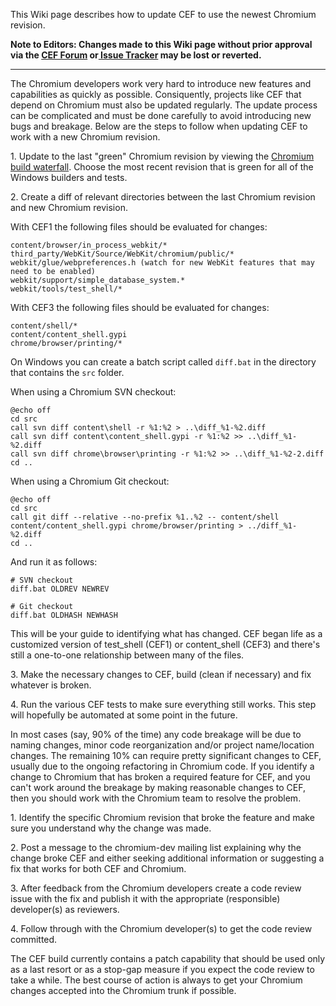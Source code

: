 This Wiki page describes how to update CEF to use the newest Chromium revision.

**Note to Editors: Changes made to this Wiki page without prior approval via the [CEF Forum](http://magpcss.org/ceforum/) or[ Issue Tracker](https://bitbucket.org/chromiumembedded/cef/issues?status=new&status=open) may be lost or reverted.**

***

The Chromium developers work very hard to introduce new features and capabilities as quickly as possible. Consiquently, projects like CEF that depend on Chromium must also be updated regularly. The update process can be complicated and must be done carefully to avoid introducing new bugs and breakage. Below are the steps to follow when updating CEF to work with a new Chromium revision.

1\. Update to the last "green" Chromium revision by viewing the [Chromium build waterfall](http://build.chromium.org/buildbot/waterfall/console). Choose the most recent revision that is green for all of the Windows builders and tests.

2\. Create a diff of relevant directories between the last Chromium revision and new Chromium revision.

With CEF1 the following files should be evaluated for changes:

```
content/browser/in_process_webkit/*
third_party/WebKit/Source/WebKit/chromium/public/*
webkit/glue/webpreferences.h (watch for new WebKit features that may need to be enabled)
webkit/support/simple_database_system.*
webkit/tools/test_shell/*
```

With CEF3 the following files should be evaluated for changes:

```
content/shell/*
content/content_shell.gypi
chrome/browser/printing/*
```

On Windows you can create a batch script called `diff.bat` in the directory that contains the `src` folder.

When using a Chromium SVN checkout:

```
@echo off
cd src
call svn diff content\shell -r %1:%2 > ..\diff_%1-%2.diff
call svn diff content\content_shell.gypi -r %1:%2 >> ..\diff_%1-%2.diff
call svn diff chrome\browser\printing -r %1:%2 >> ..\diff_%1-%2-2.diff
cd ..
```

When using a Chromium Git checkout:

```
@echo off
cd src
call git diff --relative --no-prefix %1..%2 -- content/shell content/content_shell.gypi chrome/browser/printing > ../diff_%1-%2.diff
cd ..
```

And run it as follows:
```
# SVN checkout
diff.bat OLDREV NEWREV

# Git checkout
diff.bat OLDHASH NEWHASH
```

This will be your guide to identifying what has changed. CEF began life as a customized version of test\_shell (CEF1) or content\_shell (CEF3) and there's still a one-to-one relationship between many of the files.

3\. Make the necessary changes to CEF, build (clean if necessary) and fix whatever is broken.

4\. Run the various CEF tests to make sure everything still works. This step will hopefully be automated at some point in the future.

In most cases (say, 90% of the time) any code breakage will be due to naming changes, minor code reorganization and/or project name/location changes. The remaining 10% can require pretty significant changes to CEF, usually due to the ongoing refactoring in Chromium code. If you identify a change to Chromium that has broken a required feature for CEF, and you can't work around the breakage by making reasonable changes to CEF, then you should work with the Chromium team to resolve the problem.

1\. Identify the specific Chromium revision that broke the feature and make sure you understand why the change was made.

2\. Post a message to the chromium-dev mailing list explaining why the change broke CEF and either seeking additional information or suggesting a fix that works for both CEF and Chromium.

3\. After feedback from the Chromium developers create a code review issue with the fix and publish it with the appropriate (responsible) developer(s) as reviewers.

4\. Follow through with the Chromium developer(s) to get the code review committed.

The CEF build currently contains a patch capability that should be used only as a last resort or as a stop-gap measure if you expect the code review to take a while. The best course of action is always to get your Chromium changes accepted into the Chromium trunk if possible.